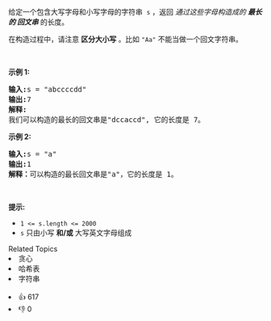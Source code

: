 <p>给定一个包含大写字母和小写字母的字符串
 <meta charset="UTF-8" />&nbsp;<code>s</code>&nbsp;，返回&nbsp;<em>通过这些字母构造成的 <strong>最长的 <span data-keyword="palindrome-string">回文串</span></strong></em>&nbsp;的长度。</p>

<p>在构造过程中，请注意 <strong>区分大小写</strong> 。比如&nbsp;<code>"Aa"</code>&nbsp;不能当做一个回文字符串。</p>

<p>&nbsp;</p>

<p><strong class="example">示例 1: </strong></p>

<pre>
<strong>输入:</strong>s = "abccccdd"
<strong>输出:</strong>7
<strong>解释:</strong>
我们可以构造的最长的回文串是"dccaccd", 它的长度是 7。
</pre>

<p><strong class="example">示例 2:</strong></p>

<pre>
<strong>输入:</strong>s = "a"
<strong>输出:</strong>1
<strong>解释：</strong>可以构造的最长回文串是"a"，它的长度是 1。
</pre>

<p>&nbsp;</p>

<p><strong>提示:</strong></p>

<ul> 
 <li><code>1 &lt;= s.length &lt;= 2000</code></li> 
 <li><code>s</code>&nbsp;只由小写 <strong>和/或</strong> 大写英文字母组成</li> 
</ul>

<div><div>Related Topics</div><div><li>贪心</li><li>哈希表</li><li>字符串</li></div></div><br><div><li>👍 617</li><li>👎 0</li></div>